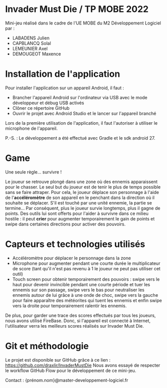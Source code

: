 # Invader Must Die / TP MOBE 2022

Mini-jeu réalisé dans le cadre de l'UE MOBE du M2 Développement Logiciel par : 
- LABADENS Julien
- CAPBLANCQ Solal
- LEMEUNIER Axel
- DEMOUGEOT Maxence

# Installation de l'application

Pour installer l'application sur un appareil Android, il faut :
- Brancher l'appareil Android sur l'ordinateur via USB avec le mode développeur et débug USB activés
- Clôner ce répertoire GitHub
- Ouvrir le projet avec Android Studio et le lancer sur l'appareil branché

Lors de la première utilisation de l'application, il faut l'autoriser à utiliser le microphone de l'appareil.

P.-S. : Le développement a été effectué avec Gradle et le sdk android 27.

# Game 

Une seule règle... survivre !

Le joueur se retrouve plongé dans une zone où des ennemis apparaissent pour le chasser. Le seul but du joueur est de tenir le plus de temps possible sans se faire attraper.
Pour cela, le joueur déplace son personnage à l'aide de l'**accéléromètre** de son appareil en le penchant dans la direction où il souhaite se déplacer. S'il est touché par une unité ennemie, la partie se termine...
Par conséquent, plus le joueur survie longtemps, plus il gagne de points.
Des outils lui sont offerts pour l'aider à survivre dans ce milieu hostile : il peut **crier** pour augmenter temporairement le gain de points et swipe dans certaines directions pour activer des pouvoirs.

# Capteurs et technologies utilisés

- Accéléromètre pour déplacer le personnage dans la zone
- Microphone pour augmenter pendant une courte durée le multiplicateur de score (tant qu'il n'est pas revenu à 1 le joueur ne peut pas utiliser cet outil)
- Touch screen pour obtenir temporairement des pouvoirs : swipe vers le haut pour devenir invincible pendant une courte période et tuer les ennemis sur son passage, swipe vers le bas pour neutraliser les ennemis autour de lui grâce à une onde de choc, swipe vers la gauche pour faire apparaître des météorites qui tuent les ennemis et enfin swipe vers la droite pour temporairement ralentir les ennemis.

De plus, pour garder une trace des scores effectués par tous les joueurs, nous avons utilisé FireBase. Donc, si l'appareil est connecté à Internet, l'utilisateur verra les meilleurs scores réalisés sur Invader Must Die.

# Git et méthodologie 

Le projet est disponible sur GitHub grâce à ce lien : https://github.com/draxlir/InvaderMustDie
Nous avons essayé de respecter le workflow GitHub Flow pour le développement de ce mini-jeu.

Contact : {prénom.nom}@master-developpement-logiciel.fr


